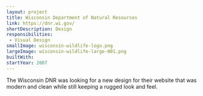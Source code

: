 ```yaml
---
layout: project
title: Wisconsin Department of Natural Resources
link: https://dnr.wi.gov/
shortDescription: Design
responsibilities:
 - Visual Design
smallImage: wisconsin-wildlife-logo.png
largeImage: wisconsin-wildlife-large-001.png
builtWith:
startYear: 2007
---
```


The Wisconsin DNR was looking for a new design for their website that was modern and clean while still keeping a rugged look and feel.
